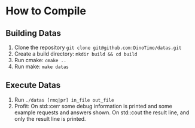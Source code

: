 # How to Compile

Building Datas
-----------
1. Clone the repository
   ```git clone git@github.com:DinoTimo/datas.git```
2. Create a build directory: `mkdir build && cd build`
3. Run cmake: `cmake .. `
4. Run make: `make datas`

Execute Datas
-----------
1. Run
    ```./datas [rmq|pr] in_file out_file```
2. Profit:
   On std::cerr some debug information is printed and some example requests and answers shown.
   On std::cout the result line, and only the result line is printed.


